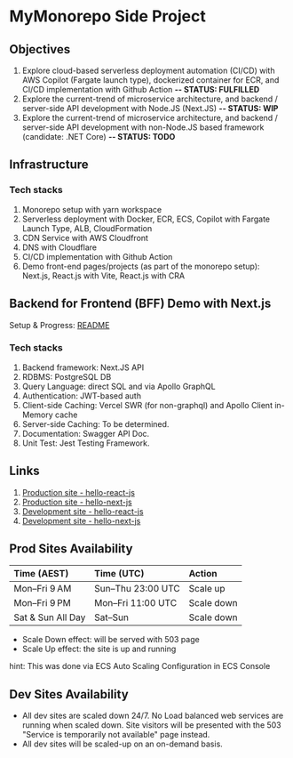 # MyMonorepo Side Project

## Objectives
1. Explore cloud-based serverless deployment automation (CI/CD) with AWS Copilot (Fargate launch type), dockerized container for ECR, and CI/CD implementation with Github Action 
**-- STATUS: FULFILLED**
2. Explore the current-trend of microservice architecture, and backend / server-side API development with Node.JS (Next.JS) 
**-- STATUS: WIP**
3. Explore the current-trend of microservice architecture, and backend / server-side API development with non-Node.JS based framework (candidate: .NET Core) 
**-- STATUS: TODO**   

## Infrastructure
### Tech stacks
1. Monorepo setup with yarn workspace
2. Serverless deployment with Docker, ECR, ECS, Copilot with Fargate Launch Type, ALB, CloudFormation
3. CDN Service with AWS Cloudfront
4. DNS with Cloudflare
6. CI/CD implementation with Github Action
7. Demo front-end pages/projects (as part of the monorepo setup): Next.js, React.js with Vite, React.js with CRA 

## Backend for Frontend (BFF) Demo with Next.js
Setup & Progress: [README](https://github.com/hey-you-d/mymonorepo/blob/master/myapps/hello-next-js/README.md)

### Tech stacks
1. Backend framework: Next.JS API
2. RDBMS: PostgreSQL DB
3. Query Language: direct SQL and via Apollo GraphQL
4. Authentication: JWT-based auth
5. Client-side Caching: Vercel SWR (for non-graphql) and Apollo Client in-Memory cache
6. Server-side Caching: To be determined. 
7. Documentation: Swagger API Doc.
8. Unit Test: Jest Testing Framework.

## Links
1. [Production site - hello-react-js](https://www.yudimankwanmas.com)
2. [Production site - hello-next-js](https://www.yudimankwanmas.com/hello-next-js) 
3. [Development site - hello-react-js](https://dev.yudimankwanmas.com)
4. [Development site - hello-next-js](https://dev.yudimankwanmas.com/hello-next-js) 

## Prod Sites Availability
| Time (AEST)         | Time (UTC)         | Action     |
| :------------------ | :----------------- | :--------- |
| Mon–Fri 9 AM        | Sun–Thu 23:00 UTC  | Scale up   |
| Mon–Fri 9 PM        | Mon–Fri 11:00 UTC  | Scale down |
| Sat & Sun All Day   | Sat–Sun            | Scale down |

* Scale Down effect: will be served with 503 page
* Scale Up effect: the site is up and running

hint: This was done via ECS Auto Scaling Configuration in ECS Console

## Dev Sites Availability
* All dev sites are scaled down 24/7. No Load balanced web services are running when scaled down. Site visitors  will be presented with the 503 "Service is temporarily not available" page instead. 
* All dev sites will be scaled-up on an on-demand basis. 
